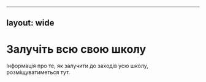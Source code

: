 * * *

## layout: wide

# Залучіть всю свою школу

Інформація про те, як залучити до заходів усю школу, розміщуватиметься тут.